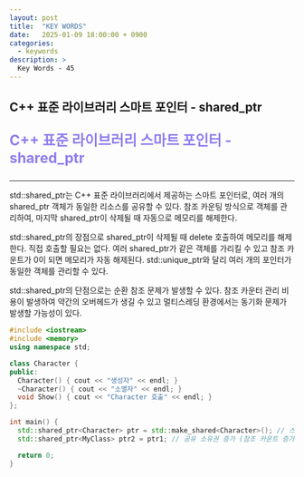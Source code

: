 ```yaml
---
layout: post
title:  "KEY WORDS"
date:   2025-01-09 18:00:00 + 0900
categories:
  - keywords
description: >
  Key Words - 45
---
```

## C++ 표준 라이브러리 스마트 포인터 - shared_ptr

<p style = "color:#8f7cee; font-size:25px; font-weight:bold">
C++ 표준 라이브러리 스마트 포인터 - shared_ptr
</p>

---

std::shared_ptr는 C++ 표준 라이브러리에서 제공하는 스마트 포인터로, 여러 개의 shared_ptr 객체가 동일한 리소스를 공유할 수 있다.
참조 카운팅 방식으로 객체를 관리하여, 마지막 shared_ptr이 삭제될 때 자동으로 메모리를 해제한다.

std::shared_ptr의 장점으로 shared_ptr이 삭제될 때 delete 호출하여 메모리를 해제한다. 직접 호출할 필요는 없다. 
여러 shared_ptr가 같은 객체를 가리킬 수 있고 참조 카운트가 0이 되면 메모리가 자동 해제된다.
std::unique_ptr와 달리 여러 개의 포인터가 동일한 객체를 관리할 수 있다.

std::shared_ptr의 단점으로는 순환 참조 문제가 발생할 수 있다.
참조 카운터 관리 비용이 발생하여 약간의 오버헤드가 생길 수 있고 멀티스레딩 환경에서는 동기화 문제가 발생할 가능성이 있다.

```c++
#include <iostream>
#include <memory>
using namespace std;

class Character {
public:
  Character() { cout << "생성자" << endl; }
  ~Character() { cout << "소멸자" << endl; }
  void Show() { cout << "Character 호출" << endl; }
};

int main() {
  std::shared_ptr<Character> ptr = std::make_shared<Character>(); // 스마트 포인터 생성
  std::shared_ptr<MyClass> ptr2 = ptr1; // 공유 소유권 증가 (참조 카운트 증가)

  return 0;
}
```